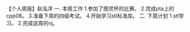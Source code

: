 【个人周报】赵泓洋 
一. 本周工作 
1.参加了图灵杯的比赛。 
2.完成pta上的cpp08。 
3.准备下周的四级考试。 
4.开始学习stl标准库。
二. 下周计划 
1.stl学习。
2.完成这周的vj。
